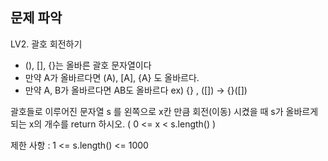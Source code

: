 ## 문제 파악

LV2. 괄호 회전하기

- (), [], {}는 올바른 괄호 문자열이다
- 만약 A가 올바르다면 (A), [A], {A} 도 올바르다.
- 만약 A, B가 올바르다면 AB도 올바르다 ex) {} , ([]) -> {}([])

괄호들로 이루어진 문자열 s 를 왼쪽으로 x칸 만큼 회전(이동) 시켰을 때 s가 올바르게 되는 x의 개수를 return 하시오. ( 0 <= x < s.length() )

제한 사항 : 1 <= s.length() <= 1000